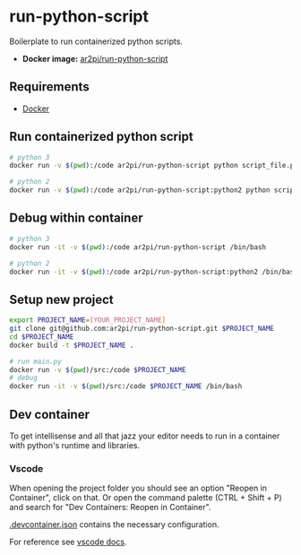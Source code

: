 # run-python-script

Boilerplate to run containerized python scripts.

- **Docker image:** [ar2pi/run-python-script](https://hub.docker.com/repository/docker/ar2pi/run-python-script)

## Requirements

- [Docker](https://www.docker.com/)

## Run containerized python script

```sh
# python 3
docker run -v $(pwd):/code ar2pi/run-python-script python script_file.py

# python 2
docker run -v $(pwd):/code ar2pi/run-python-script:python2 python script_file.py
```

## Debug within container

```sh
# python 3
docker run -it -v $(pwd):/code ar2pi/run-python-script /bin/bash

# python 2
docker run -it -v $(pwd):/code ar2pi/run-python-script:python2 /bin/bash
```

## Setup new project

```sh
export PROJECT_NAME=[YOUR_PROJECT_NAME]
git clone git@github.com:ar2pi/run-python-script.git $PROJECT_NAME
cd $PROJECT_NAME
docker build -t $PROJECT_NAME .

# run main.py
docker run -v $(pwd)/src:/code $PROJECT_NAME
# debug
docker run -it -v $(pwd)/src:/code $PROJECT_NAME /bin/bash
```

## Dev container

To get intellisense and all that jazz your editor needs to run in a container with python's runtime and libraries.

### Vscode

When opening the project folder you should see an option "Reopen in Container", click on that. Or open the command palette (CTRL + Shift + P) and search for "Dev Containers: Reopen in Container".  

[.devcontainer.json](.devcontainer.json) contains the necessary configuration.

For reference see [vscode docs](https://code.visualstudio.com/docs/devcontainers/create-dev-container).
